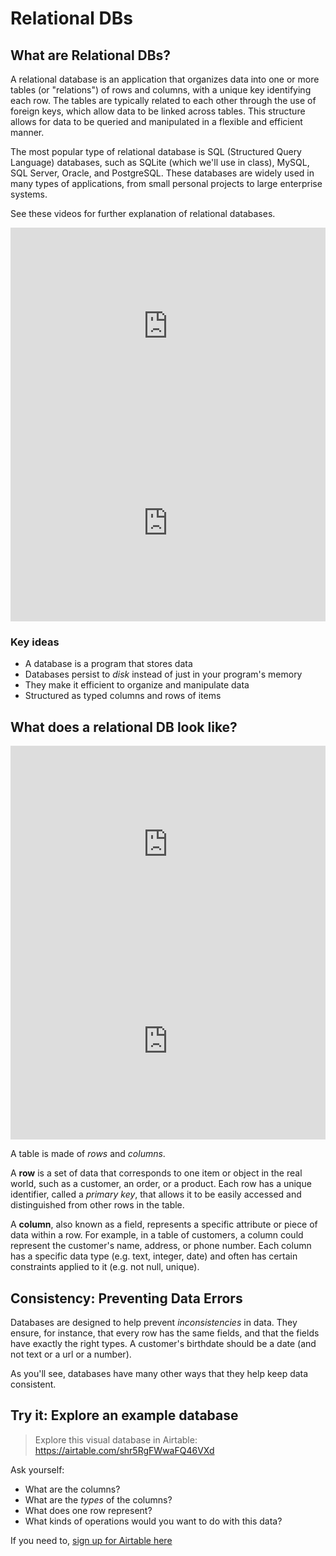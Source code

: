 # Relational DBs

## What are Relational DBs?

A relational database is an application that organizes data into one or more tables (or "relations") of rows and columns, with a unique key identifying each row. The tables are typically related to each other through the use of foreign keys, which allow data to be linked across tables. This structure allows for data to be queried and manipulated in a flexible and efficient manner. 

The most popular type of relational database is SQL (Structured Query Language) databases, such as SQLite (which we'll use in class), MySQL, SQL Server, Oracle, and PostgreSQL. These databases are widely used in many types of applications, from small personal projects to large enterprise systems.

See these videos for further explanation of relational databases.

<div style="position: relative; padding-bottom: 62.5%; height: 0;"><iframe src="https://www.youtube.com/embed/OqjJjpjDRLc" frameborder="0" webkitallowfullscreen mozallowfullscreen allowfullscreen style="position: absolute; top: 0; left: 0; width: 100%; height: 100%;"></iframe></div>

<div style="position: relative; padding-bottom: 62.5%; height: 0;"><iframe src="https://www.youtube.com/embed/V4gbPVdUOpw" frameborder="0" webkitallowfullscreen mozallowfullscreen allowfullscreen style="position: absolute; top: 0; left: 0; width: 100%; height: 100%;"></iframe></div>

### Key ideas

- A database is a program that stores data
- Databases persist to _disk_ instead of just in your program's memory
- They make it efficient to organize and manipulate data
- Structured as typed columns and rows of items

## What does a relational DB look like?

<div style="position: relative; padding-bottom: 62.5%; height: 0;"><iframe src="https://www.youtube.com/embed/e8zSXnyskro" frameborder="0" webkitallowfullscreen mozallowfullscreen allowfullscreen style="position: absolute; top: 0; left: 0; width: 100%; height: 100%;"></iframe></div>

<div style="position: relative; padding-bottom: 62.5%; height: 0;"><iframe src="https://www.youtube.com/embed/PhvA7DCgtpw" frameborder="0" webkitallowfullscreen mozallowfullscreen allowfullscreen style="position: absolute; top: 0; left: 0; width: 100%; height: 100%;"></iframe></div>

A table is made of _rows_ and _columns_.

A **row** is a set of data that corresponds to one item or object in the real 
world, such as a customer, an order, or a product. Each row has a unique 
identifier, called a _primary key_, that allows it to be easily accessed and 
distinguished from other rows in the table.

A **column**, also known as a field, represents a specific attribute or piece 
of data within a row. For example, in a table of customers, a column could 
represent the customer's name, address, or phone number. Each column has a 
specific data type (e.g. text, integer, date) and often has certain constraints 
applied to it (e.g. not null, unique).

## Consistency: Preventing Data Errors

Databases are designed to help prevent _inconsistencies_ in data. They ensure,
for instance, that every row has the same fields, and that the fields have
exactly the right types. A customer's birthdate should be a date (and not text
or a url or a number).

As you'll see, databases have many other ways that they help keep data
consistent.

## Try it: Explore an example database

> Explore this visual database in Airtable: https://airtable.com/shr5RgFWwaFQ46VXd

Ask yourself:
- What are the columns?
- What are the _types_ of the columns?
- What does one row represent?
- What kinds of operations would you want to do with this data?

If you need to, [sign up for Airtable here](https://support.airtable.com/docs/student-plan-extended-trial)
